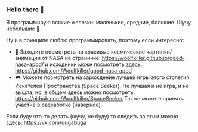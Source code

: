 ### Hello there 👋

Я программирую всякие железки: маленькие, средние, большие. Шучу, небольшие 🌚

Ну и в принципе люблю программировать, поэтому если интересно:

- 🔭 Заходите посмотреть на красивые космические картинки/анимации от NASA на страничке: https://woolfkiller.github.io/good-nasa-apod/ и исходники можн посмотреть здесь: https://github.com/Woolfkiller/good-nasa-apod
- 🎮 Можете посмотреть на зарождение лучшей игры этого столетия: Искателей Пространства (Space Seeker). Не лучшая и не игра, и не вышла, но, в общем здесь можно посмотреть: https://github.com/Woolfkiller/SpaceSeeker Также можете принять участие в разработке (наверное).

Если буду что-то делать (шучу, не буду) то следить за этим можно здесь: https://vk.com/uugabuga
